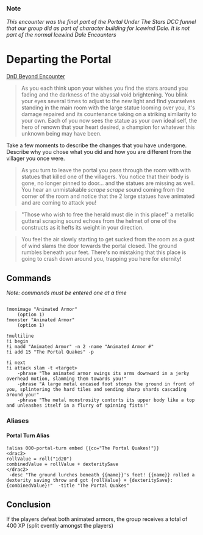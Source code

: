 ### Note
_This encounter was the final part of the Portal Under The Stars DCC funnel that our group did as part of character building for Icewind Dale. It is not part of the normal Icewind Dale Encounters_

# Departing the Portal
[DnD Beyond Encounter](https://www.dndbeyond.com/encounters/09240fa1-8e96-4b6e-94d4-95518aa5011e)


> As you each think upon your wishes you find the stars around you fading and the darkness of the abyssal void brightening. You blink your eyes several times to adjust to the new light and find yourselves standing in the main room with the large statue looming over you, it's damage repaired and its countenance taking on a striking similarity to your own. Each of you now sees the statue as your own ideal self, the hero of renown that your heart desired, a champion for whatever this unknown being may have been.

Take a few moments to describe the changes that you have undergone. Describe why you chose what you did and how you are different from the villager you once were.

> As you turn to leave the portal you pass through the room with with statues that killed one of the villagers. You notice that their body is gone, no longer pinned to door... and the statues are missing as well. You hear an unmistakable _scrape scrape_ sound coming from the corner of the room and notice that the 2 large statues have animated and are coming to attack you!

> "Those who wish to free the herald must die in this place!" a metallic gutteral scraping sound echoes from the helmet of one of the constructs as it hefts its weight in your direction.

> You feel the air slowly starting to get sucked from the room as a gust of wind slams the door towards the portal closed. The ground rumbles beneath your feet. There's no mistaking that this place is going to crash down around you, trapping you here for eternity!

## Commands
_Note: commands must be entered one at a time_
```

!monimage "Animated Armor"
    (option 1)
!monster "Animated Armor"
    (option 1)
```

```
!multiline
!i begin
!i madd "Animated Armor" -n 2 -name "Animated Armor #"
!i add 15 "The Portal Quakes" -p
```

```
!i next
!i attack slam -t <target> 
    -phrase "The animated armor swings its arms downward in a jerky overhead motion, slamming them towards you!"
    -phrase "A large metal encased foot stomps the ground in front of you, splintering the hard tiles and sending sharp shards cascading around you!"
    -phrase "The metal monstrosity contorts its upper body like a top and unleashes itself in a flurry of spinning fists!"
```

### Aliases

#### Portal Turn Alias
```
!alias 000-portal-turn embed {{cc="The Portal Quakes!"}} 
<drac2>
rollValue = roll("1d20")
combinedValue = rollValue + dexteritySave
</drac2>
 -desc "The ground lurches beneath {{name}}'s feet! {{name}} rolled a dexterity saving throw and got {rollValue} + {dexteritySave}: {combinedValue}!"  -title "The Portal Quakes"
```

## Conclusion
If the players defeat both animated armors, the group receives a total of 400 XP (split evently amongst the players)